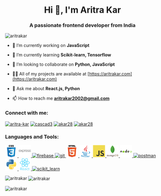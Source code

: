 <h1 align="center">Hi 👋, I'm Aritra Kar</h1>
<h3 align="center">A passionate frontend developer from India</h3>

<p align="left"> <img src="https://komarev.com/ghpvc/?username=aritrakar&label=Profile%20views&color=0e75b6&style=flat" alt="aritrakar" /> </p>

<!-- <p align="left"> <a href="https://github.com/ryo-ma/github-profile-trophy"><img src="https://github-profile-trophy.vercel.app/?username=aritrakar&theme=onedark" alt="aritrakar" /></a> </p> -->

- 🔭 I’m currently working on **JavaScript**

- 🌱 I’m currently learning **Scikit-learn, Tensorflow**

- 👯 I’m looking to collaborate on **Python, JavaScript**

- 👨‍💻 All of my projects are available at [https://aritrakar.com](https://aritrakar.com)

- 💬 Ask me about **React.js, Python**

- 📫 How to reach me **aritrakar2002@gmail.com**

<h3 align="left">Connect with me:</h3>
<p align="left">
<a href="https://linkedin.com/in/aritra-kar" target="blank"><img align="center" src="https://raw.githubusercontent.com/rahuldkjain/github-profile-readme-generator/master/src/images/icons/Social/linked-in-alt.svg" alt="aritra-kar" height="30" width="40" /></a>
<a href="https://kaggle.com/cascad3" target="blank"><img align="center" src="https://raw.githubusercontent.com/rahuldkjain/github-profile-readme-generator/master/src/images/icons/Social/kaggle.svg" alt="cascad3" height="30" width="40" /></a>
<a href="https://www.hackerrank.com/akar28" target="blank"><img align="center" src="https://raw.githubusercontent.com/rahuldkjain/github-profile-readme-generator/master/src/images/icons/Social/hackerrank.svg" alt="akar28" height="30" width="40" /></a>
<a href="https://www.leetcode.com/akar28" target="blank"><img align="center" src="https://raw.githubusercontent.com/rahuldkjain/github-profile-readme-generator/master/src/images/icons/Social/leet-code.svg" alt="akar28" height="30" width="40" /></a>
</p>

<h3 align="left">Languages and Tools:</h3>
<p align="left"> <a href="https://www.w3schools.com/css/" target="_blank"> <img src="https://raw.githubusercontent.com/devicons/devicon/master/icons/css3/css3-original-wordmark.svg" alt="css3" width="40" height="40"/> </a> <a href="https://expressjs.com" target="_blank"> <img src="https://raw.githubusercontent.com/devicons/devicon/master/icons/express/express-original-wordmark.svg" alt="express" width="40" height="40"/> </a> <a href="https://firebase.google.com/" target="_blank"> <img src="https://www.vectorlogo.zone/logos/firebase/firebase-icon.svg" alt="firebase" width="40" height="40"/> </a> <a href="https://git-scm.com/" target="_blank"> <img src="https://www.vectorlogo.zone/logos/git-scm/git-scm-icon.svg" alt="git" width="40" height="40"/> </a> <a href="https://www.w3.org/html/" target="_blank"> <img src="https://raw.githubusercontent.com/devicons/devicon/master/icons/html5/html5-original-wordmark.svg" alt="html5" width="40" height="40"/> </a> <a href="https://www.java.com" target="_blank"> <img src="https://raw.githubusercontent.com/devicons/devicon/master/icons/java/java-original.svg" alt="java" width="40" height="40"/> </a> <a href="https://developer.mozilla.org/en-US/docs/Web/JavaScript" target="_blank"> <img src="https://raw.githubusercontent.com/devicons/devicon/master/icons/javascript/javascript-original.svg" alt="javascript" width="40" height="40"/> </a> <a href="https://www.mongodb.com/" target="_blank"> <img src="https://raw.githubusercontent.com/devicons/devicon/master/icons/mongodb/mongodb-original-wordmark.svg" alt="mongodb" width="40" height="40"/> </a> <a href="https://nodejs.org" target="_blank"> <img src="https://raw.githubusercontent.com/devicons/devicon/master/icons/nodejs/nodejs-original-wordmark.svg" alt="nodejs" width="40" height="40"/> </a> <a href="https://postman.com" target="_blank"> <img src="https://www.vectorlogo.zone/logos/getpostman/getpostman-icon.svg" alt="postman" width="40" height="40"/> </a> <a href="https://www.python.org" target="_blank"> <img src="https://raw.githubusercontent.com/devicons/devicon/master/icons/python/python-original.svg" alt="python" width="40" height="40"/> </a> <a href="https://reactjs.org/" target="_blank"> <img src="https://raw.githubusercontent.com/devicons/devicon/master/icons/react/react-original-wordmark.svg" alt="react" width="40" height="40"/> </a> <a href="https://scikit-learn.org/" target="_blank"> <img src="https://upload.wikimedia.org/wikipedia/commons/0/05/Scikit_learn_logo_small.svg" alt="scikit_learn" width="40" height="40"/> </a> </p>

<p><img align="left" src="https://github-readme-stats.vercel.app/api/top-langs?username=aritrakar&show_icons=true&locale=en&layout=compact&theme=onedark" alt="aritrakar" /></p>

<p>&nbsp;<img align="center" src="https://github-readme-stats.vercel.app/api?username=aritrakar&show_icons=true&locale=en&theme=onedark" alt="aritrakar" /></p>

<p><img align="center" src="https://github-readme-streak-stats.herokuapp.com/?user=aritrakar&theme=onedark" alt="aritrakar" /></p>
